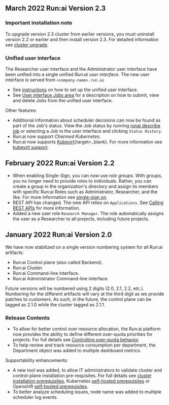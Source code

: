 ## March 2022 Run:ai Version 2.3

### Important installation note

To upgrade version 2.3 cluster from earlier versions, you must uninstall version 2.2 or earlier and then install version 2.3. For detailed information see [cluster upgrade](../admin/runai-setup/cluster-setup/cluster-upgrade.md).

### Unified user interface

The Researcher user interface and the Administrator user interface have been unified into a single unified _Run:ai user interface_. The new user interface is served from `<company-name>.run.ai`

* See [instructions](../admin/admin-ui-setup/overview.md) on how to set up the unified user interface. 
* See [User interface Jobs area](../admin/admin-ui-setup/jobs.md) for a description on how to submit, view and delete Jobs from the unified user interface. 


Other features:
 
* Additional information about scheduler decisions can now be found as part of the Job's status. View the Job status by running [runai describe job](../Researcher/cli-reference/runai-describe.md) or selecting a Job in the user interface and clicking `Status History`.
* Run:ai now support _Charmed Kubernetes_. 
* Run:ai now supports [Kubevirt](https://kubevirt.io/){target=_blank}. For more information see [kubevirt support](../admin/integration/kubevirt.md).

## February 2022 Run:ai Version 2.2

* When enabling Single-Sign, you can now use _role groups_. With groups, you no longer need to provide roles to individuals. Rather, you can create a group in the organization's directory and assign its members with specific Run:ai Roles such as Administrator, Researcher, and the like. For more information see [single-sign on](../admin/runai-setup/authentication/sso.md).
* REST API has changed. The new API relies on `Applications`. See [Calling REST APIs](../developer/rest-auth.md) for more information. 
* Added a new user role `Research Manager`. The role automatically assigns the user as a Researcher to all projects, including future projects. 

## January 2022 Run:ai Version 2.0

We have now stabilized on a single version numbering system for all Run:ai artifacts: 

* Run:ai Control plane (also called Backend).
* Run:ai Cluster.
* Run:ai Command-line interface.
* Run:ai Administrator Command-line interface.

Future versions will be numbered using 2 digits (2.0, 2.1, 2.2, etc.). Numbering for the different artifacts will vary at the third digit as we provide patches to customers. As such, in the future, the control plane can be tagged as 2.1.0 while the cluster tagged as 2.1.1.

### Release Contents

* To allow for better control over resource allocation, the Run:ai platform now provides the ability to define different over-quota priorities for projects. For full details see [Controlling over-quota behavior](../../admin/admin-ui-setup/project-setup/#controlling-over-quota-behavior).
* To help review and track resource consumption per department, the Department object was added to multiple dashboard metrics.

Supportability enhancements:

* A new tool was added, to allow IT administrators to validate cluster and control-plane installation pre-requisites. For full details see [cluster installation prerequisites](../../admin/runai-setup/cluster-setup/cluster-prerequisites/#pre-install-script), Kubernetes [self-hosted prerequisites](../../admin/runai-setup/self-hosted/k8s/prerequisites/#pre-install-script) or Openshift [self-hosted prerequisites](../../admin/runai-setup/self-hosted/ocp/prerequisites/#pre-install-script).
* To better analyze scheduling issues, node name was added to multiple scheduler log events.